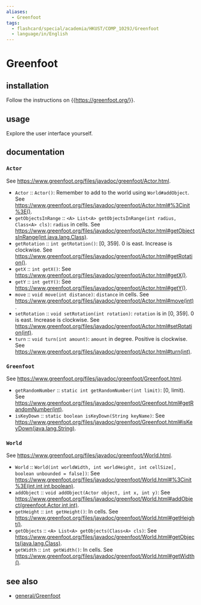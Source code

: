```yaml
---
aliases:
  - Greenfoot
tags:
  - flashcard/special/academia/HKUST/COMP_1029J/Greenfoot
  - language/in/English
---
```


# Greenfoot

## installation

Follow the instructions on {{<https://greenfoot.org/>}}. <!--SR:!2024-11-30,233,330-->

## usage

Explore the user interface yourself.

## documentation

### `Actor`

See <https://www.greenfoot.org/files/javadoc/greenfoot/Actor.html>.

- `Actor` :: `Actor()`: Remember to add to the world using `World#addObject`. See <https://www.greenfoot.org/files/javadoc/greenfoot/Actor.html#%3Cinit%3E()>. <!--SR:!2024-04-26,65,310-->
- `getObjectsInRange` :: `<A> List<A> getObjectsInRange(int radius, Class<A> cls)`: `radius` in cells. See <https://www.greenfoot.org/files/javadoc/greenfoot/Actor.html#getObjectsInRange(int,java.lang.Class)>. <!--SR:!2024-09-28,176,310-->
- `getRotation` :: `int getRotation()`: [0, 359]. 0 is east. Increase is clockwise. See <https://www.greenfoot.org/files/javadoc/greenfoot/Actor.html#getRotation()>. <!--SR:!2024-04-28,68,310-->
- `getX` :: `int getX()`: See <https://www.greenfoot.org/files/javadoc/greenfoot/Actor.html#getX()>. <!--SR:!2024-04-28,67,310-->
- `getY` :: `int getY()`: See <https://www.greenfoot.org/files/javadoc/greenfoot/Actor.html#getY()>. <!--SR:!2024-04-27,66,310-->
- `move` :: `void move(int distance)`: `distance` in cells. See <https://www.greenfoot.org/files/javadoc/greenfoot/Actor.html#move(int)>. <!--SR:!2024-12-30,256,330-->
- `setRotation` :: `void setRotation(int rotation)`: `rotation` is in [0, 359]. 0 is east. Increase is clockwise. See <https://www.greenfoot.org/files/javadoc/greenfoot/Actor.html#setRotation(int)>. <!--SR:!2024-06-28,101,290-->
- `turn` :: `void turn(int amount)`: `amount` in degree. Positive is clockwise. See <https://www.greenfoot.org/files/javadoc/greenfoot/Actor.html#turn(int)>. <!--SR:!2024-08-01,118,290-->

### `Greenfoot`

See <https://www.greenfoot.org/files/javadoc/greenfoot/Greenfoot.html>.

- `getRandomNumber` :: `static int getRandomNumber(int limit)`: [0, limit). See <https://www.greenfoot.org/files/javadoc/greenfoot/Greenfoot.html#getRandomNumber(int)>. <!--SR:!2024-09-12,157,310-->
- `isKeyDown` :: `static boolean isKeyDown(String keyName)`: See <https://www.greenfoot.org/files/javadoc/greenfoot/Greenfoot.html#isKeyDown(java.lang.String)>. <!--SR:!2024-04-23,63,310-->

### `World`

See <https://www.greenfoot.org/files/javadoc/greenfoot/World.html>.

- `World` :: `World(int worldWidth, int worldHeight, int cellSize[, boolean unbounded = false])`: See <https://www.greenfoot.org/files/javadoc/greenfoot/World.html#%3Cinit%3E(int,int,int,boolean)>. <!--SR:!2024-07-28,114,290-->
- `addObject` :: `void addObject(Actor object, int x, int y)`: See <https://www.greenfoot.org/files/javadoc/greenfoot/World.html#addObject(greenfoot.Actor,int,int)>. <!--SR:!2024-07-29,115,290-->
- `getHeight` :: `int getHeight()`: In cells. See <https://www.greenfoot.org/files/javadoc/greenfoot/World.html#getHeight()>. <!--SR:!2025-01-02,258,330-->
- `getObjects` :: `<A> List<A> getObjects(Class<A> cls)`: See <https://www.greenfoot.org/files/javadoc/greenfoot/World.html#getObjects(java.lang.Class)>. <!--SR:!2024-04-26,66,310-->
- `getWidth` :: `int getWidth()`: In cells. See <https://www.greenfoot.org/files/javadoc/greenfoot/World.html#getWidth()>. <!--SR:!2024-12-16,245,330-->

## see also

- [general/Greenfoot](../../../../general/Greenfoot.md)
